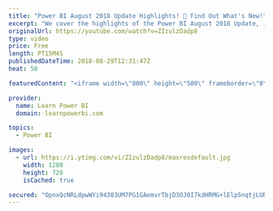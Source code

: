 ```yaml
---
title: "Power BI August 2018 Update Highlights! 🥂 Find Out What's New!"
excerpt: "We cover the highlights of the Power BI August 2018 Update, including: ▪ Print reports through Export to PDF ▪ Create bookmark groups ▪ Slicer Restatement ▪ Conditional formatting by values ▪ Q&A Improvements ▪ Data categories for measures ▪ Custom visuals  Links mentioned in the video: ▪ Complete August"
originalUrl: https://youtube.com/watch?v=ZIzulzDadp8
type: video
price: Free
length: PT15M4S
publishedDateTime: 2018-08-29T12:31:47Z
heat: 50

featuredContent: "<iframe width=\"800\" height=\"500\" frameborder=\"0\" src=\"https://www.youtube.com/embed/ZIzulzDadp8\" allow=\"accelerometer; autoplay; encrypted-media; gyroscope; picture-in-picture\" allowfullscreen></iframe>"

provider:
  name: Learn Power BI
  domain: learnpowerbi.com

topics:
  - Power BI

images:
  - url: https://i.ytimg.com/vi/ZIzulzDadp8/maxresdefault.jpg
    width: 1280
    height: 720
    isCached: true

secured: "OpnxQcNRLdpwWYi94383UM7PG1GAemvrTbjD3OJ0I7kdHRMG+lElp5nqtjLURyHXke2jBCHK9+RfPY10ED6k01gms7BWbYhcWIHiqH7Kpdab3IDoH4KIKCEv/eWQ/O0GcgYiCVG7wIB/OF0vnKqUf/Il7aEDEdEIjdA8aRFay+wFNSpuMZ3cUiJodLCt7v88R/RJEBac6uIcTjvdpHZT8mD/M5/FMJEJ+Gfo4RhiRevl/y8KRcg+K17WZBNUwRJ/klC+7RKLTX02UrlGN6KuJ+A+9MuXqQEsGhXX8narMun72x67OSdX6rvofxaQXhFAIl8MKRHirqavDywZkA1JKmy7WRFWrQIUfOjHEA5YFJJexjbMcNBC/D/vkKfVHL3Vyxr1mClYa9OVrpz67gUAmy+AjsSqAFmuKPo/W72AArU=;a6pcS3klp3S6L87t6BVYqQ=="
---
```



